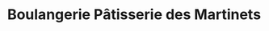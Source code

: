 ---
title: "Boulangerie Pâtisserie des Martinets"
url: /montataire/boulangerie-patisserie-des-martinets/
shop: boulangerie
---